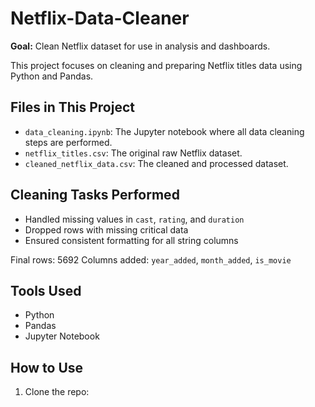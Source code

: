 # Netflix-Data-Cleaner

**Goal:** Clean Netflix dataset for use in analysis and dashboards.

This project focuses on cleaning and preparing Netflix titles data using Python and Pandas.

##  Files in This Project

- `data_cleaning.ipynb`: The Jupyter notebook where all data cleaning steps are performed.
- `netflix_titles.csv`: The original raw Netflix dataset.
- `cleaned_netflix_data.csv`: The cleaned and processed dataset.

##  Cleaning Tasks Performed

- Handled missing values in `cast`, `rating`, and `duration`
- Dropped rows with missing critical data
- Ensured consistent formatting for all string columns


Final rows:  5692
Columns added: `year_added`, `month_added`, `is_movie`

##  Tools Used

- Python
- Pandas
- Jupyter Notebook

##  How to Use

1. Clone the repo:


